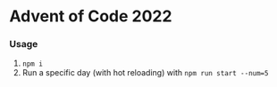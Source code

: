 # Advent of Code 2022

### Usage

1. `npm i`
2. Run a specific day (with hot reloading) with `npm run start --num=5`
